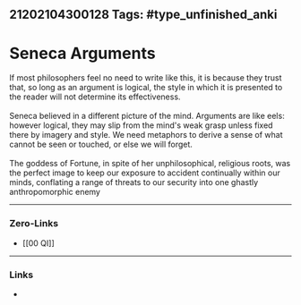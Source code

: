 21202104300128
Tags: #type_unfinished_anki 
---
# Seneca Arguments

  If most philosophers feel no need to write like this, it is because they trust that, so long as an argument is logical, the style in which it is presented to the reader will not determine its effectiveness.<br> <br>  Seneca believed in a different picture of the mind. Arguments are like eels: however logical, they may slip from the mind's weak grasp unless fixed there by imagery and style. We need metaphors to derive a sense of what cannot be seen or touched, or else we will forget. <br>  <br>  The goddess of Fortune, in spite of her unphilosophical, religious roots, was the perfect image to keep our exposure to accident continually within our minds, conflating a range of threats to our security into one ghastly anthropomorphic enemy

---
### Zero-Links
- [[00 QI]]
---
### Links
-